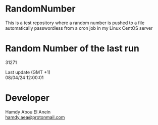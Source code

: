 # RandomNumber    
This is a test repository where a random number is pushed to a file automatically passwordless from a cron job in my Linux CentOS server    
# Random Number of the last run   
31271
      
Last update (GMT +1)    
08/04/24 12:00:01
# Developer    
Hamdy Abou El Anein   
hamdy.aea@protonmail.com
